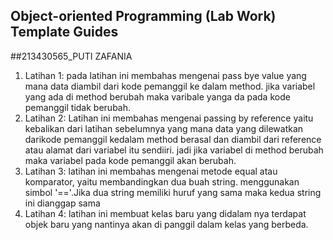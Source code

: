 ## Object-oriented Programming (Lab Work) Template Guides

##213430565_PUTI ZAFANIA

1. Latihan 1: pada latihan ini membahas mengenai pass bye value yang mana data diambil dari kode pemanggil ke dalam method. jika variabel yang ada di method berubah maka varibale yanga da pada kode pemanggil tidak berubah.
2. Latihan 2: Latihan ini membahas mengenai passing by reference yaitu kebalikan dari latihan sebelumnya yang mana data yang dilewatkan darikode pemanggil kedalam method berasal dan diambil dari reference atau alamat dari variabel itu sendiiri. jadi jika variabel di method berubah maka variabel pada kode pemanggil akan berubah.
3. Latihan 3: latihan ini membahas mengenai metode equal atau komparator, yaitu membandingkan dua buah string. menggunakan simbol '=='.Jika dua string memiliki huruf yang sama maka kedua string ini dianggap sama
4. Latihan 4: latihan ini membuat kelas baru yang didalam nya terdapat objek baru yang nantinya akan di panggil dalam kelas yang berbeda.
